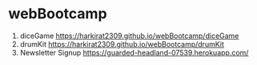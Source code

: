 # webBootcamp

1. diceGame https://harkirat2309.github.io/webBootcamp/diceGame
2. drumKit https://harkirat2309.github.io/webBootcamp/drumKit
3. Newsletter Signup https://guarded-headland-07539.herokuapp.com/
